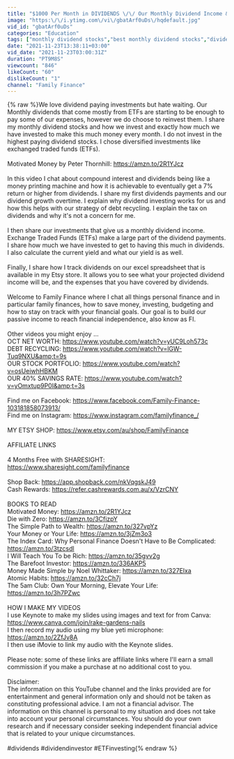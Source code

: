 ```yaml
---
title: "$1000 Per Month in DIVIDENDS \/\/ Our Monthly Dividend Income & Why Dividend Investing Works For Us!"
image: "https:\/\/i.ytimg.com\/vi\/gbatArf0uDs\/hqdefault.jpg"
vid_id: "gbatArf0uDs"
categories: "Education"
tags: ["monthly dividend stocks","best monthly dividend stocks","dividend stocks to buy"]
date: "2021-11-23T13:38:11+03:00"
vid_date: "2021-11-23T03:00:31Z"
duration: "PT9M8S"
viewcount: "846"
likeCount: "60"
dislikeCount: "1"
channel: "Family Finance"
---
```

{% raw %}We love dividend paying investments but hate waiting.  Our Monthly dividends  that come mostly from ETFs are starting to be enough to pay some of our expenses, however we do choose to reinvest them. I share my monthly dividend stocks and how we invest and exactly how much we have invested to make this much money every month. I do not invest in the highest paying dividend stocks. I chose diversified investments like exchanged traded funds (ETFs). <br /><br />Motivated Money by Peter Thornhill: <a rel="nofollow" target="blank" href="https://amzn.to/2R1YJcz">https://amzn.to/2R1YJcz</a>  <br /><br />In this video I chat about compound interest and dividends being like a money printing machine and how it is achievable to eventually get a 7% return or higher from dividends. I share my first dividends payments and our dividend growth overtime. I explain why dividend investing works for us and how this helps with our strategy of debt recycling. I explain the tax on dividends and why it's not a concern for me. <br /><br />I then share our investments that give us a monthly dividend income. Exchange Traded Funds (ETFs) make a large part of the dividend payments. I share how much we have invested to get to having this much in dividends. I also calculate the current yield and what our yield is as well. <br /><br />Finally, I share how I track dividends on our excel spreadsheet that is available in my Etsy store. It allows you to see what your projected dividend income will be, and the expenses that you have covered by dividends.<br /><br />Welcome to Family Finance where I chat all things personal finance and in particular family finances, how to save money, investing, budgeting and how to stay on track with your financial goals. Our goal is to build our passive income to reach financial independence, also know as FI. <br /><br />Other videos you might enjoy ...<br />OCT NET WORTH: <a rel="nofollow" target="blank" href="https://www.youtube.com/watch?v=yUC9Loh573c">https://www.youtube.com/watch?v=yUC9Loh573c</a><br />DEBT RECYCLING: <a rel="nofollow" target="blank" href="https://www.youtube.com/watch?v=lGW-Tuq9NXU&amp;t=9s">https://www.youtube.com/watch?v=lGW-Tuq9NXU&amp;t=9s</a><br />OUR STOCK PORTFOLIO: <a rel="nofollow" target="blank" href="https://www.youtube.com/watch?v=osUeiwhHBKM">https://www.youtube.com/watch?v=osUeiwhHBKM</a><br />OUR 40% SAVINGS RATE: <a rel="nofollow" target="blank" href="https://www.youtube.com/watch?v=yOmxtup9P0I&amp;t=3s">https://www.youtube.com/watch?v=yOmxtup9P0I&amp;t=3s</a><br /><br />Find me on Facebook: <a rel="nofollow" target="blank" href="https://www.facebook.com/Family-Finance-103181858073913/">https://www.facebook.com/Family-Finance-103181858073913/</a><br />Find me on Instagram:  <a rel="nofollow" target="blank" href="https://www.instagram.com/familyfinance_/">https://www.instagram.com/familyfinance_/</a><br /><br />MY ETSY SHOP: <a rel="nofollow" target="blank" href="https://www.etsy.com/au/shop/FamilyFinance">https://www.etsy.com/au/shop/FamilyFinance</a><br /><br />AFFILIATE LINKS<br /><br />4 Months Free with SHARESIGHT: <a rel="nofollow" target="blank" href="https://www.sharesight.com/familyfinance">https://www.sharesight.com/familyfinance</a> <br /><br />Shop Back: <a rel="nofollow" target="blank" href="https://app.shopback.com/nkVqgskJ49">https://app.shopback.com/nkVqgskJ49</a><br />Cash Rewards: <a rel="nofollow" target="blank" href="https://refer.cashrewards.com.au/x/VzrCNY">https://refer.cashrewards.com.au/x/VzrCNY</a><br /><br />BOOKS TO READ<br />Motivated Money: <a rel="nofollow" target="blank" href="https://amzn.to/2R1YJcz">https://amzn.to/2R1YJcz</a>  <br />Die with Zero: <a rel="nofollow" target="blank" href="https://amzn.to/3CfizpY">https://amzn.to/3CfizpY</a><br />The Simple Path to Wealth: <a rel="nofollow" target="blank" href="https://amzn.to/327vpYz">https://amzn.to/327vpYz</a> <br />Your Money or Your Life:  <a rel="nofollow" target="blank" href="https://amzn.to/3jZm3o3">https://amzn.to/3jZm3o3</a><br />The Index Card: Why Personal Finance Doesn't Have to Be Complicated:  <a rel="nofollow" target="blank" href="https://amzn.to/3tzcsdl">https://amzn.to/3tzcsdl</a><br />I Will Teach You To be Rich: <a rel="nofollow" target="blank" href="https://amzn.to/35gvv2g">https://amzn.to/35gvv2g</a> <br />The Barefoot Investor: <a rel="nofollow" target="blank" href="https://amzn.to/336AKP5">https://amzn.to/336AKP5</a> <br />Money Made Simple by Noel Whittaker: <a rel="nofollow" target="blank" href="https://amzn.to/327Elxa">https://amzn.to/327Elxa</a> <br />Atomic Habits: <a rel="nofollow" target="blank" href="https://amzn.to/32cCh7j">https://amzn.to/32cCh7j</a><br />The 5am Club: Own Your Morning, Elevate Your Life: <a rel="nofollow" target="blank" href="https://amzn.to/3h7PZwc">https://amzn.to/3h7PZwc</a> <br /><br />HOW I MAKE MY VIDEOS<br />I use Keynote to make my slides using images and text for from Canva:<br /><a rel="nofollow" target="blank" href="https://www.canva.com/join/rake-gardens-nails">https://www.canva.com/join/rake-gardens-nails</a><br />I then record my audio using my blue yeti microphone: <a rel="nofollow" target="blank" href="https://amzn.to/2ZfJv8A">https://amzn.to/2ZfJv8A</a> <br />I then use iMovie to link my audio with the Keynote slides. <br /><br />Please note: some of these links are affiliate links where I'll earn a small commission if you make a purchase at no additional cost to you.<br /><br />Disclaimer:<br />The information on this YouTube channel and the links provided are for entertainment and general information only and should not be taken as constituting professional advice. I am not a financial advisor. The information on this channel is personal to my situation and does not take into account your personal circumstances. You should do your own research and if necessary consider seeking independent financial advice that is related to your unique circumstances.<br /><br />#dividends #dividendinvestor #ETFinvesting{% endraw %}
